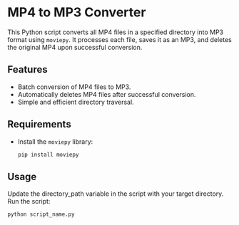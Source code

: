 # MP4 to MP3 Converter

This Python script converts all MP4 files in a specified directory into MP3 format using `moviepy`. It processes each file, saves it as an MP3, and deletes the original MP4 upon successful conversion.

## Features
- Batch conversion of MP4 files to MP3.
- Automatically deletes MP4 files after successful conversion.
- Simple and efficient directory traversal.

## Requirements
- Install the `moviepy` library:
  ```bash
  pip install moviepy
  ```
## Usage
Update the directory_path variable in the script with your target directory.
Run the script:
```bash
python script_name.py
```
